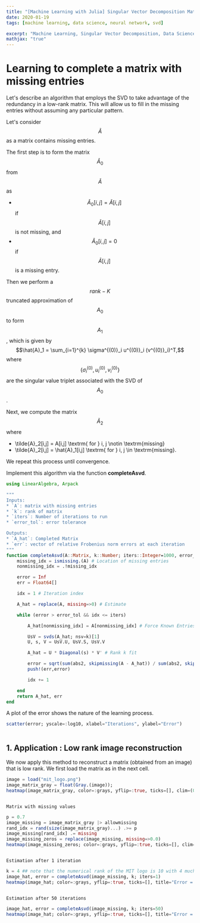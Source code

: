```yaml
---
title: "[Machine Learning with Julia] Singular Vector Decomposition Matrix Completion"
date: 2020-01-19
tags: [machine learning, data science, neural network, svd]

excerpt: "Machine Learning, Singular Vector Decomposition, Data Science"
mathjax: "true"
---
```


# Learning to complete a matrix with missing entries

Let's describe an algorithm that employs the SVD to take advantage of the redundancy in a low-rank matrix. This will allow us to fill in the missing entries without assuming any particular pattern.

Let's consider $$\tilde{A}$$ as a matrix contains missing entries.

The first step is to form the matrix $$\hat{A}_0$$ from $$\tilde{A}$$ as
- $$\hat{A}_0[i,j] = \tilde{A}[i,j]$$ if $$\tilde{A}[i,j]$$ is not missing, and
- $$\hat{A}_0[i,j] =0 $$ if $$\tilde{A}[i,j]$$ is a missing entry.

Then we perform a $$rank-K$$  truncated approximation of  $$A_0$$  to form  $$A_1$$ , which is given by
$$\hat{A}_1 = \sum_{i=1}^{k}  \sigma^{(0)}_i u^{(0)}_i (v^{(0)}_i)^T,$$
where $$\{\sigma_i^{(0)},u^{(0)}_i,v_{i}^{(0)}\}$$ are the singular value triplet associated with the SVD of  $$A_0$$.

Next, we compute the matrix $$\tilde{A}_2$$ where

- \tilde{A}_2[i,j] = A[i,j] \textrm{ for } i, j \notin \textrm{missing}
- \tilde{A}_2[i,j] = \hat{A}_1[i,j] \textrm{ for } i, j \in \textrm{missing}.

We repeat this process until convergence.

Implement this algorithm via the function **completeAsvd**.

```julia
using LinearAlgebra, Arpack

"""
Inputs:
* `A`: matrix with missing entries
* `k`: rank of matrix
* `iters`: Number of iterations to run
* `error_tol`: error tolerance

Outputs:
* `A_hat`: Completed Matrix
* `err`: vector of relative Frobenius norm errors at each iteration
"""
function completeAsvd(A::Matrix, k::Number; iters::Integer=1000, error_tol::Number=1e-9)
    missing_idx = ismissing.(A) # Location of missing entries
    nonmissing_idx = .!missing_idx

    error = Inf
    err = Float64[]

    idx = 1 # Iteration index

    A_hat = replace(A, missing=>0) # Estimate

    while (error > error_tol && idx <= iters)

        A_hat[nonmissing_idx] = A[nonmissing_idx] # Force Known Entries: Projection Step

        UsV = svds(A_hat; nsv=k)[1]
        U, s, V = UsV.U, UsV.S, UsV.V

        A_hat = U * Diagonal(s) * V' # Rank k fit

        error = sqrt(sum(abs2, skipmissing(A - A_hat)) / sum(abs2, skipmissing(A))) # Normalized error on known entries
        push!(err,error)

        idx += 1

    end
    return A_hat, err
end
```

A plot of the error shows the nature of the learning process.

```julia
scatter(error; yscale=:log10, xlabel="Iterations", ylabel="Error")
```

<img src="{{ site.url }}{{ site.baseurl }}/images/ml1/mat_comp_rate.png" alt="">

## 1. Application : Low rank image reconstruction

We now apply this method to reconstruct a matrix (obtained from an image) that is low rank. We first load the matrix as in the next cell.

```julia
image = load("mit_logo.png")
image_matrix_gray = float(Gray.(image));
heatmap(image_matrix_gray, color=:grays, yflip=:true, ticks=[], clim=(0, 1))
```
<img src="{{ site.url }}{{ site.baseurl }}/images/ml1/logo1.png" alt="">

`Matrix with missing values`
```julia
p = 0.7
image_missing = image_matrix_gray |> allowmissing
rand_idx = rand(size(image_matrix_gray)...) .>= p
image_missing[rand_idx] .= missing
image_missing_zeros = replace(image_missing, missing=>0.0)
heatmap(image_missing_zeros; color=:grays, yflip=:true, ticks=[], clim=(0, 1))
```
<img src="{{ site.url }}{{ site.baseurl }}/images/ml1/logo2.png" alt="">

`Estimation after 1 iteration`
```julia
k = 4 ## note that the numerical rank of the MIT logo is 10 with 4 much-more significant singular values
image_hat, error = completeAsvd(image_missing, k; iters=1)
heatmap(image_hat; color=:grays, yflip=:true, ticks=[], title="Error = $(round(error[end]; digits=5))")
```
<img src="{{ site.url }}{{ site.baseurl }}/images/ml1/logo3.png" alt="">

`Estimation after 50 iterations`
```julia
image_hat, error = completeAsvd(image_missing, k; iters=50)
heatmap(image_hat; color=:grays, yflip=:true, ticks=[], title="Error = $(round(error[end]; digits=5))")
```

<img src="{{ site.url }}{{ site.baseurl }}/images/ml1/logo4.png" alt="">
